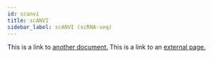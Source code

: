 ```yaml
---
id: scanvi
title: scANVI
sidebar_label: scANVI (scRNA-seq)
---
```


This is a link to [another document.](scvi) This is a link to an [external page.](http://www.example.com/)
